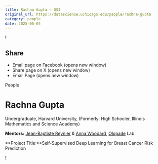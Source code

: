 ```yaml
---
title: Rachna Gupta – DSI
original_url: https://datascience.uchicago.edu/people/rachna-gupta
category: people
date: 2025-05-04
---
```


<!-- Table-like structure detected -->

!

## Share

* Email page on Facebook (opens new window)
* Share page on X (opens new window)
* Email Page (opens new window)

<!-- Table-like structure detected -->

People

# Rachna Gupta

Undergraduate, Harvard University, (Formerly: High Schooler, Illinois Mathematics and Science Academy)

**Mentors:** [Jean-Baptiste Reynier](https://www.linkedin.com/in/jean-baptiste-reynier/) & [Anna Woodard](https://github.com/annawoodard), [Olopade](http://med-faculty.bsd.uchicago.edu/Default/Details/2807) Lab

**Project Title:**Self-Supervised Deep Learning for Breast Cancer Risk Prediction

!
